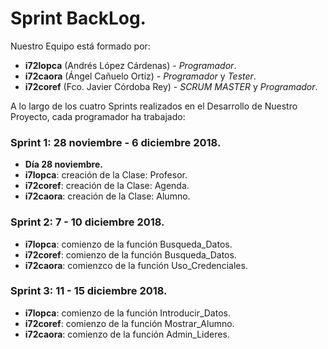 # Sprint BackLog.

Nuestro Equipo está formado por:
- **i72lopca** (Andrés López Cárdenas) - _Programador_.
- **i72caora** (Ángel Cañuelo Ortiz) - _Programador_ y _Tester_.
- **i72coref** (Fco. Javier Córdoba Rey) - _SCRUM MASTER_  y _Programador_.


A lo largo de los cuatro Sprints realizados en el Desarrollo de Nuestro Proyecto, cada programador ha trabajado:

### Sprint 1: 28 noviembre - 6 diciembre 2018.
 - **Día 28 noviembre.**
  -  **i7lopca**: creación de la Clase: Profesor.
  - **i72coref**: creación de la Clase: Agenda.
  - **i72caora**: creación de la Clase: Alumno.

### Sprint 2: 7 - 10 diciembre 2018.

 - **i7lopca**: comienzo de la función Busqueda_Datos.
 - **i72coref**: comienzo de la función Busqueda_Datos.
 - **i72caora**: comienzco de la función Uso_Credenciales.
 
### Sprint 3: 11 - 15 diciembre 2018.

 - **i7lopca**: comienzo de la función Introducir_Datos.
 - **i72coref**: comienzo de la función Mostrar_Alumno.
 - **i72caora**: comienzo de la función Admin_Lideres.

